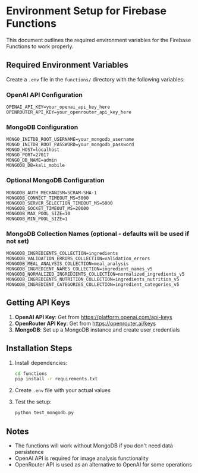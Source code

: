 # Environment Setup for Firebase Functions

This document outlines the required environment variables for the Firebase Functions to work properly.

## Required Environment Variables

Create a `.env` file in the `functions/` directory with the following variables:

### OpenAI API Configuration
```
OPENAI_API_KEY=your_openai_api_key_here
OPENROUTER_API_KEY=your_openrouter_api_key_here
```

### MongoDB Configuration
```
MONGO_INITDB_ROOT_USERNAME=your_mongodb_username
MONGO_INITDB_ROOT_PASSWORD=your_mongodb_password
MONGO_HOST=localhost
MONGO_PORT=27017
MONGO_DB_NAME=admin
MONGODB_DB=kali_mobile
```

### Optional MongoDB Configuration
```
MONGODB_AUTH_MECHANISM=SCRAM-SHA-1
MONGODB_CONNECT_TIMEOUT_MS=5000
MONGODB_SERVER_SELECTION_TIMEOUT_MS=5000
MONGODB_SOCKET_TIMEOUT_MS=20000
MONGODB_MAX_POOL_SIZE=10
MONGODB_MIN_POOL_SIZE=1
```

### MongoDB Collection Names (optional - defaults will be used if not set)
```
MONGODB_INGREDIENTS_COLLECTION=ingredients
MONGODB_VALIDATION_ERRORS_COLLECTION=validation_errors
MONGODB_MEAL_ANALYSIS_COLLECTION=meal_analysis
MONGODB_INGREDIENT_NAMES_COLLECTION=ingredient_names_v5
MONGODB_NORMALIZED_INGREDIENTS_COLLECTION=normalized_ingredients_v5
MONGODB_INGREDIENTS_NUTRITION_COLLECTION=ingredients_nutrition_v5
MONGODB_INGREDIENT_CATEGORIES_COLLECTION=ingredient_categories_v5
```

## Getting API Keys

1. **OpenAI API Key**: Get from https://platform.openai.com/api-keys
2. **OpenRouter API Key**: Get from https://openrouter.ai/keys
3. **MongoDB**: Set up a MongoDB instance and create user credentials

## Installation Steps

1. Install dependencies:
   ```bash
   cd functions
   pip install -r requirements.txt
   ```

2. Create `.env` file with your actual values

3. Test the setup:
   ```bash
   python test_mongodb.py
   ```

## Notes

- The functions will work without MongoDB if you don't need data persistence
- OpenAI API is required for image analysis functionality
- OpenRouter API is used as an alternative to OpenAI for some operations 